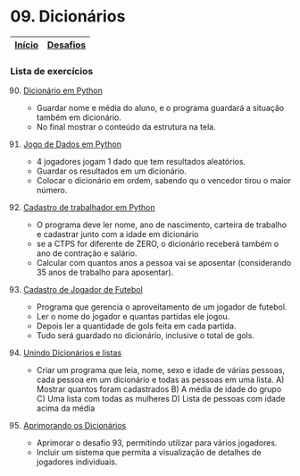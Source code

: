 # 09. Dicionários

| [Início](https://github.com/NandesLima/python-codigos) | [Desafios](https://github.com/NandesLima/python-codigos/tree/master/desafios) |
| ------------------------------------------------------ | ----------------------------------------------------------------------------- |

### Lista de exercícios

90. [Dicionário em Python]() 
    - Guardar nome e média do aluno, e o programa guardará a situação também em dicionário.
    - No final mostrar o conteúdo da estrutura na tela.

91. [Jogo de Dados em Python]()
    - 4 jogadores jogam 1 dado que tem resultados aleatórios.
    - Guardar os resultados em um dicionário.
    - Colocar o dicionário em ordem, sabendo qu o vencedor tirou o maior número.

92. [Cadastro de trabalhador em Python]() 
    - O programa deve ler nome, ano de nascimento, carteira de trabalho e cadastrar junto com a idade em dicionário
    - se a CTPS for diferente de ZERO, o dicionário receberá também o ano de contração e salário.
    - Calcular com quantos anos a pessoa vai se aposentar (considerando 35 anos de trabalho para aposentar).

93. [Cadastro de Jogador de Futebol]() 
    - Programa que gerencia o aproveitamento de um jogador de futebol.
    - Ler o nome do jogador e quantas partidas ele jogou.
    - Depois ler a quantidade de gols feita em cada partida.
    - Tudo será guardado no dicionário, inclusive o total de gols.

94. [Unindo Dicionários e listas]() 
    - Criar um programa que leia, nome, sexo e idade de várias pessoas, cada pessoa em um dicionário e todas as pessoas em uma lista.
    A) Mostrar quantos foram cadastrados
    B) A média de idade do grupo
    C) Uma lista com todas as mulheres
    D) Lista de pessoas com idade acima da média

95. [Aprimorando os Dicionários]() 
    - Aprimorar o desafio 93, permitindo utilizar para vários jogadores.
    - Incluir um sistema que permita a visualização de detalhes de jogadores individuais.
